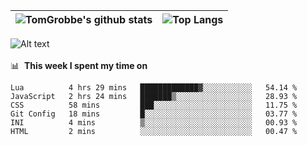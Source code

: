 |![TomGrobbe's github stats](https://github-readme-stats.vercel.app/api?username=egerdnc&count_private=true&show_icons=true&theme=dracula&disable_animations=true&include_all_commits=true)|![Top Langs](https://github-readme-stats.vercel.app/api/top-langs/?username=egerdnc&theme=dracula&langs_count=10&layout=compact)|
|:-:|:-:|

![Alt text](https://spotify-recently-played-readme.vercel.app/api?user=i4a9i8pn8x8vvskq8v52yhckr)
<br>
<br>
📊 &nbsp;**This week I spent my time on**
<!--START_SECTION:waka-->

```text
Lua          4 hrs 29 mins   █████████████▓░░░░░░░░░░░   54.14 %
JavaScript   2 hrs 24 mins   ███████▒░░░░░░░░░░░░░░░░░   28.93 %
CSS          58 mins         ███░░░░░░░░░░░░░░░░░░░░░░   11.75 %
Git Config   18 mins         █░░░░░░░░░░░░░░░░░░░░░░░░   03.77 %
INI          4 mins          ▒░░░░░░░░░░░░░░░░░░░░░░░░   00.93 %
HTML         2 mins          ░░░░░░░░░░░░░░░░░░░░░░░░░   00.47 %
```

<!--END_SECTION:waka-->
